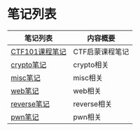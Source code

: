 # 笔记列表

<table>
<thead>
    <tr>
        <th>笔记列表</th>
        <th>内容概要</th>
    </tr>
</thead>
<tbody>
    <tr>
        <td><a href="ctf101.md">CTF101课程笔记</a></td>
        <td>CTF启蒙课程笔记</td> 
    </tr>
    <tr>
        <td><a href="crypto/">crypto笔记</a></td>
        <td>crypto相关</td> 
    </tr>
    <tr>
        <td><a href="misc/">misc笔记</a></td>
        <td>misc相关</td>
    </tr>
    <tr>
        <td><a href="web/">web笔记</a></td>
        <td>web相关</td>
    </tr>
    <tr>
        <td><a href="reverse/">reverse笔记</a></td>
        <td>reverse相关</td>
    </tr>
    <tr>
        <td><a href="pwn/">pwn笔记</a></td>
        <td>pwn相关</td>
    </tr>
</tbody>
</table>